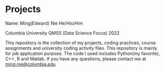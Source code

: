 # Projects 
Name: Ming(Edward) Nie   He/His/Him  

Columbia University QMSS (Data Science Focus) 2022

This repository is the collection of my projects, coding practices, course assignments and university coding activity files. This repository is mainly for job application purpose. The code I used includes Python(my favorite), C++, R and Matlab. If you have any questions, please contact me at ming.nie@columbia.edu

